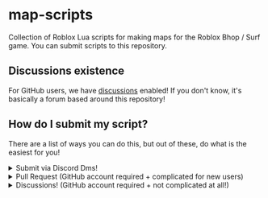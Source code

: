 # map-scripts
Collection of Roblox Lua scripts for making maps for the Roblox Bhop / Surf game. You can submit scripts to this repository.

## Discussions existence
For GitHub users, we have [discussions](https://github.com/rsource-open-source/map-scripts/discussions) enabled! If you don't know, it's basically a forum based around this repository!

## How do I submit my script?
There are a list of ways you can do this, but out of these, do what is the easiest for you!
<details>
<summary>Submit via Discord Dms!</summary>
<br>
lol just dm me it and i'll add it.
</details>

<details>
<summary>Pull Request (GitHub account required + complicated for new users)</summary>
<br>
Read on how to fork and make pull request.

https://docs.github.com/en/github/collaborating-with-pull-requests/working-with-forks/about-forks

https://docs.github.com/en/github/collaborating-with-pull-requests/proposing-changes-to-your-work-with-pull-requests/creating-a-pull-request
</details>

<details>
<summary>Discussions! (GitHub account required + not complicated at all!)</summary>
<br>
You can submit in the IDKHTPR channel!

https://github.com/rsource-open-source/map-scripts/discussions/categories/idkhtpr-submit-scripts-here
</details>
